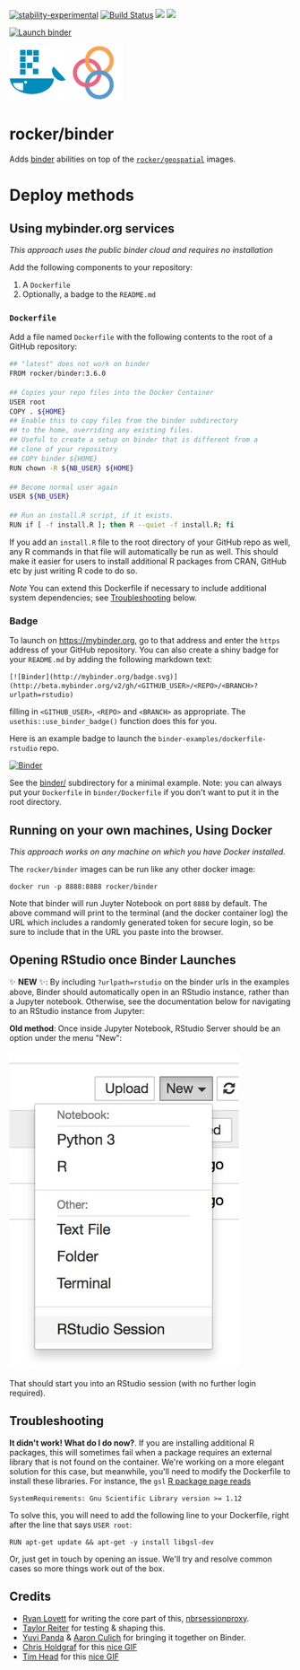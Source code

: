<!-- badges: start -->
[![stability-experimental](https://img.shields.io/badge/stability-experimental-orange.svg)](https://github.com/joethorley/stability-badges#experimental)
[![Build Status](https://travis-ci.org/rocker-org/binder.svg?branch=master)](https://travis-ci.org/rocker-org/binder)
[![](https://img.shields.io/docker/pulls/rocker/binder.svg)](https://hub.docker.com/r/rocker/binder) [![](https://img.shields.io/docker/automated/rocker/binder.svg)](https://hub.docker.com/r/rocker/binder/builds)
<!-- [![](https://images.microbadger.com/badges/image/rocker/binder.svg)](https://microbadger.com/images/rocker/binder) --> 
[![Launch binder](https://mybinder.org/badge_logo.svg)](https://mybinder.org/v2/gh/rocker-org/binder/master?urlpath=rstudio)
<!-- badges: end -->



![](img/rocker.png) ![](img/binder.png) 

# rocker/binder

Adds [binder](http://mybinder.org/) abilities on top of the [`rocker/geospatial`](https://hub.docker.com/r/rocker/geospatial) images. 


# Deploy methods


## Using mybinder.org services

_This approach uses the public binder cloud and requires no installation_

Add the following components to your repository:

1. A `Dockerfile`
1. Optionally, a badge to the `README.md`


### `Dockerfile`

Add a file named `Dockerfile` with the following contents to the root of a GitHub
repository: 
 

```bash
## "latest" does not work on binder
FROM rocker/binder:3.6.0

## Copies your repo files into the Docker Container
USER root
COPY . ${HOME}
## Enable this to copy files from the binder subdirectory
## to the home, overriding any existing files.
## Useful to create a setup on binder that is different from a
## clone of your repository
## COPY binder ${HOME}
RUN chown -R ${NB_USER} ${HOME}

## Become normal user again
USER ${NB_USER}

## Run an install.R script, if it exists.
RUN if [ -f install.R ]; then R --quiet -f install.R; fi
```

If you add an `install.R` file to the root directory of your GitHub repo as well, any R commands in that file will automatically be run as well.  This should make it easier for users to install additional R packages from CRAN, GitHub etc by just writing R code to do so.  

*Note* You can extend this Dockerfile if necessary to include additional system dependencies; see [Troubleshooting](#troubleshooting) below.

### Badge

To launch on https://mybinder.org, go to that address and enter the
`https` address of your GitHub repository.  You can also create a shiny badge for your `README.md` by adding the following markdown text:

```
[![Binder](http://mybinder.org/badge.svg)](http://beta.mybinder.org/v2/gh/<GITHUB_USER>/<REPO>/<BRANCH>?urlpath=rstudio)
```

filling in `<GITHUB_USER>`, `<REPO>` and `<BRANCH>` as appropriate. 
The `usethis::use_binder_badge()` function does this for you.

Here is an example badge to launch the `binder-examples/dockerfile-rstudio` repo.  

[![Binder](http://mybinder.org/badge.svg)](https://mybinder.org/v2/gh/rocker-org/binder/master?urlpath=rstudio)


See the [binder/](/binder)  subdirectory for a minimal example.  Note: you can always put your `Dockerfile` in `binder/Dockerfile` if you don't want to put it in the root directory.  


## Running on your own machines, Using Docker


_This approach works on any machine on which you have Docker installed._

The `rocker/binder` images can be run like any other docker image:

```
docker run -p 8888:8888 rocker/binder
```

Note that binder will run Juyter Notebook on port `8888` by default.  The above
command will print to the terminal (and the docker container log) the URL
which includes a randomly generated token for secure login, so be sure to
include that in the URL you paste into the browser.

## Opening RStudio once Binder Launches

:sparkles: **NEW** :sparkles:: By including `?urlpath=rstudio` on the binder urls in the examples above, Binder should automatically open in an RStudio instance, rather than a Jupyter notebook.  Otherwise, see the documentation below for navigating to an RStudio instance from Jupyter:

**Old method**:  Once inside Jupyter Notebook, RStudio Server should be an option under the menu
"New":

![](img/rstudio-session.jpg)

That should start you into an RStudio session (with no further login required).


## Troubleshooting

**It didn't work! What do I do now?**.  If you are installing additional R packages, this will sometimes fail when a package requires an external library that is not found on the container.  We're working on a more elegant solution for this case, but meanwhile, you'll need to modify the Dockerfile to install these libraries.  For instance, the `gsl` [R package page reads](https://cran.r-project.org/web/packages/gsl/)


```
SystemRequirements:	Gnu Scientific Library version >= 1.12
```

To solve this, you will need to add the following line to your Dockerfile, right after the line that says `USER root`:

```
RUN apt-get update && apt-get -y install libgsl-dev
```

Or, just get in touch by opening an issue. We'll try and resolve common cases so more things work out of the box.  


## Credits

* [Ryan Lovett](http://github.com/ryanlovett) for writing the core part of this,
  [nbrsessionproxy](http://github.com/jupyterhub/nbrsessionproxy).
* [Taylor Reiter](https://github.com/taylorreiter) for testing & shaping this.
* [Yuvi Panda](https://github.com/yuvipanda) & [Aaron Culich](http://github.com/aculich) for bringing it together on Binder.
* [Chris Holdgraf](http://github.com/choldgraf/) for this [nice GIF](https://twitter.com/choldgraf/status/921165684188393472)
* [Tim Head](https://github.com/betatim) for this [nice GIF](https://twitter.com/betatim/status/921156659166277634)

